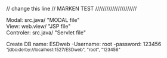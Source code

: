 // change this line //
MARKEN TEST
//////////////////////

Modal: src.java/ "MODAL file" </br>
View: web.view/ "JSP file" </br>
Controler: src.java/ "Servlet file" </br>

Create DB name: ESDweb
-Username: root
-password: 123456
</br>
<sub>"jdbc:derby://localhost:1527/ESDweb", "root", "123456"


